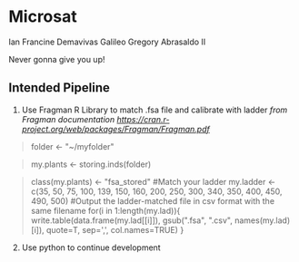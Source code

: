 # Microsat

Ian Francine Demavivas
Galileo Gregory Abrasaldo II

Never gonna give you up!



## Intended Pipeline
1. Use Fragman R Library to match .fsa file and calibrate with ladder
*from Fragman documentation https://cran.r-project.org/web/packages/Fragman/Fragman.pdf*

>folder <- "~/myfolder"
 
>my.plants <- storing.inds(folder)

>class(my.plants) <- "fsa_stored"
#Match your ladder
>my.ladder <- c(35, 50, 75, 100, 139, 150, 160, 200, 250, 300, 340, 350, 400, 450, 490, 500)
#Output the ladder-matched file in csv format with the same filename
>for(i in 1:length(my.lad)){
>	write.table(data.frame(my.lad[[i]]), gsub(".fsa", ".csv", names(my.lad)[i]), quote=T, sep=',', col.names=TRUE)
>}

2. Use python to continue development